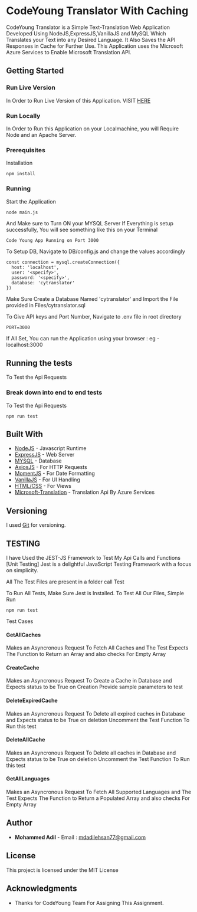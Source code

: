 # CodeYoung Translator With Caching

CodeYoung Translator is a Simple Text-Translation Web Application Developed Using NodeJS,ExpressJS,VanillaJS and MySQL Which Translates your Text into any Desired Language. It Also Saves the API Responses in Cache for Further Use.
This Application uses the Microsoft Azure Services to Enable Microsoft Translation API.

## Getting Started


### Run Live Version

In Order to Run Live Version of this Application. VISIT [HERE](https://nodejs.org/en/) 


### Run Locally 

In Order to Run this Application on your Localmachine, you will Require Node and an Apache Server.

### Prerequisites

Installation

```
npm install
```

### Running

Start the Application

```
node main.js
```

And Make sure to Turn ON your MYSQL Server
If Everything is setup successfully, You will see something like this on your Terminal

```
Code Young App Running on Port 3000
```

To Setup DB, Navigate to DB/config.js and change the values accordingly

```
const connection = mysql.createConnection({
  host: 'localhost',
  user: '<specify>',
  password: '<specify>',
  database: 'cytranslator'
})
```


Make Sure Create a Database Named 'cytranslator' and Import the File provided in
Files/cytranslator.sql


To Give API keys and Port Number, Navigate to .env file in root directory

```
PORT=3000
```

If All Set, You can run the Application using your browser : eg - localhost:3000

## Running the tests

To Test the Api Requests 

### Break down into end to end tests

To Test the Api Requests 

```
npm run test
```


## Built With

* [NodeJS](https://nodejs.org/en/) - Javascript Runtime
* [ExpressJS](https://expressjs.com/) - Web Server
* [MYSQL](https://www.mysql.com/) - Database 
* [AxiosJS](https://www.npmjs.com/package/axios) - For HTTP Requests
* [MomentJS](https://momentjs.com/) - For Date Formatting 
* [VanillaJS](http://vanilla-js.com/) - For UI Handling 
* [HTML/CSS](https://www.w3schools.com/html/) - For Views
* [Microsoft-Translation](https://www.microsoft.com/en-us/translator/business/trial/) - Translation Api By Azure Services

## Versioning

I used [Git](https://git-scm.com/) for versioning.



## TESTING  

I have Used the JEST-JS Framework to Test My Api Calls and Functions [Unit Testing]
Jest is a delightful JavaScript Testing Framework with a focus on simplicity.

All The Test Files are present in a folder call Test 

To Run All Tests, Make Sure Jest is Installed.
To Test All Our Files, Simple Run

```
npm run test
```

Test Cases 

#### GetAllCaches 

Makes an Asyncronous Request To Fetch All Caches and The Test Expects The Function to Return 
an Array and also checks For Empty Array 

#### CreateCache 

Makes an Asyncronous Request To Create a Cache in Database and Expects status to be True on Creation
Provide sample parameters to test

#### DeleteExpiredCache 

Makes an Asyncronous Request To Delete all expired caches in Database and Expects status to be True on deletion
Uncomment the Test Function To Run this test 

#### DeleteAllCache 

Makes an Asyncronous Request To Delete all caches in Database and Expects status to be True on deletion
Uncomment the Test Function To Run this test 

#### GetAllLanguages 

Makes an Asyncronous Request To Fetch All Supported Languages and The Test Expects The Function to Return a Populated Array 
and also checks For Empty Array 


## Author

* **Mohammed Adil** - Email : mdadilehsan77@gmail.com


## License

This project is licensed under the MIT License 
## Acknowledgments

* Thanks for CodeYoung Team For Assigning This Assignment.


